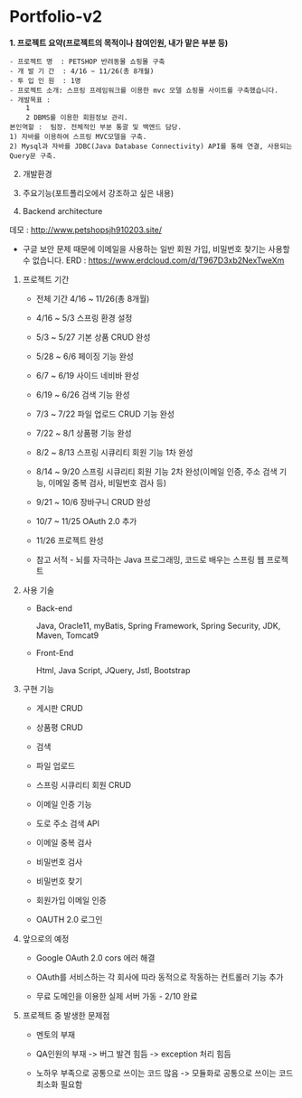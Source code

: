 # Portfolio-v2

 **1. 프로젝트 요약(프로젝트의 목적이나 참여인원, 내가 맡은 부분 등)**

	- 프로젝트 명  : PETSHOP 반려동물 쇼핑몰 구축
	- 개 발 기 간  : 4/16 ~ 11/26(총 8개월)
	- 투 입 인 원  : 1명
	- 프로젝트 소개: 스프링 프레임워크를 이용한 mvc 모델 쇼핑몰 사이트를 구축했습니다.
	- 개발목표 :
		1 
		2 DBMS를 이용한 회원정보 관리.
	본인역할 :  팀장. 전체적인 부분 통괄 및 백엔드 담당.
	1) 자바를 이용하여 스프링 MVC모델을 구축.
	2) Mysql과 자바를 JDBC(Java Database Connectivity) API를 통해 연결, 사용되는 Query문 구축.


2. 개발환경

3. 주요기능(포트폴리오에서 강조하고 싶은 내용)

4. Backend architecture


데모 : http://www.petshopsjh910203.site/
* 구글 보안 문제 때문에 이메일을 사용하는 일반 회원 가입, 비밀번호 찾기는 사용할 수 없습니다.
ERD : https://www.erdcloud.com/d/T967D3xb2NexTweXm

1. 프로젝트 기간

	* 전체 기간 4/16 ~ 11/26(총 8개월)
 
	* 4/16 ~ 5/3 스프링 환경 설정
 
	* 5/3 ~ 5/27 기본 상품 CRUD 완성

	* 5/28 ~ 6/6 페이징 기능 완성
 
	* 6/7 ~ 6/19 사이드 네비바 완성
 
	* 6/19 ~ 6/26 검색 기능 완성
 
	* 7/3 ~ 7/22 파일 업로드 CRUD 기능 완성
 
	* 7/22 ~ 8/1 상품평 기능 완성
 
	* 8/2 ~ 8/13 스프링 시큐리티 회원 기능 1차 완성
 
	* 8/14 ~ 9/20 스프링 시큐리티 회원 기능 2차 완성(이메일 인증, 주소 검색 기능, 이메일 중복 검사, 비밀번호 검사 등)
 
	* 9/21 ~ 10/6 장바구니 CRUD 완성
 
	* 10/7 ~ 11/25 OAuth 2.0 추가
 
	* 11/26 프로젝트 완성
 
	* 참고 서적 - 뇌를 자극하는 Java 프로그래밍,
	코드로 배우는 스프링 웹 프로젝트
 
2. 사용 기술
	* Back-end
	
		Java, Oracle11, myBatis, Spring Framework, Spring Security, JDK, Maven, Tomcat9

	* Front-End
	
		Html, Java Script, JQuery, Jstl, Bootstrap

3. 구현 기능
	* 게시판 CRUD
	
	* 상품평 CRUD
	
	* 검색
	
	* 파일 업로드
	
	* 스프링 시큐리티 회원 CRUD

	* 이메일 인증 기능
	
	* 도로 주소 검색 API
	
	* 이메일 중복 검사
	
	* 비밀번호 검사
	
	* 비밀번호 찾기
	
	* 회원가입 이메일 인증
	
	* OAUTH 2.0 로그인
	
4. 앞으로의 예정

	* Google OAuth 2.0 cors 에러 해결

	* OAuth를 서비스하는 각 회사에 따라 동적으로 작동하는 컨트롤러 기능 추가

	* 무료 도메인을 이용한 실제 서버 가동 - 2/10 완료
	
5. 프로젝트 중 발생한 문제점

	* 멘토의 부재
	
	* QA인원의 부재 -> 버그 발견 힘듬 -> exception 처리 힘듬
	
	* 노하우 부족으로 공통으로 쓰이는 코드 많음 -> 모듈화로 공통으로 쓰이는 코드 최소화 필요함
	
